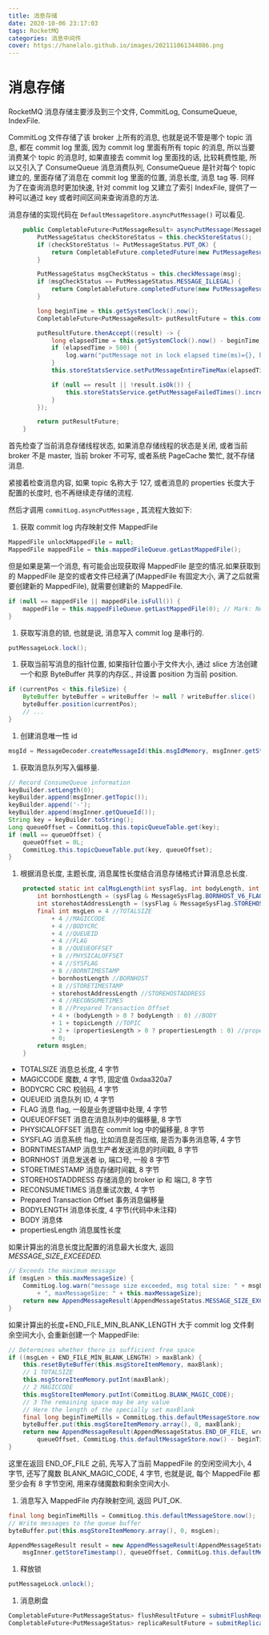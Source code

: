 ```yaml
---
title: 消息存储
date: 2020-10-06 23:17:03
tags: RocketMQ
categories: 消息中间件
cover: https://hanelalo.github.io/images/202111061344086.png
---
```


# 消息存储

RocketMQ 消息存储主要涉及到三个文件, CommitLog, ConsumeQueue, IndexFile.

CommitLog 文件存储了该 broker 上所有的消息, 也就是说不管是哪个 topic 消息, 都在 commit log 里面, 因为 commit log 里面有所有 topic 的消息, 所以当要消费某个 topic 的消息时, 如果直接去 commit log 里面找的话, 比较耗费性能, 所以又引入了 ConsumeQueue 消息消费队列, ConsumeQueue 是针对每个 topic 建立的, 里面存储了消息在 commit log 里面的位置, 消息长度, 消息 tag 等. 同样为了在查询消息时更加快速, 针对 commit log 又建立了索引 IndexFile, 提供了一种可以通过 key 或者时间区间来查询消息的方法.



消息存储的实现代码在 `DefaultMessageStore.asyncPutMessage()` 可以看见.

```Java
    public CompletableFuture<PutMessageResult> asyncPutMessage(MessageExtBrokerInner msg) {
        PutMessageStatus checkStoreStatus = this.checkStoreStatus();
        if (checkStoreStatus != PutMessageStatus.PUT_OK) {
            return CompletableFuture.completedFuture(new PutMessageResult(checkStoreStatus, null));
        }

        PutMessageStatus msgCheckStatus = this.checkMessage(msg);
        if (msgCheckStatus == PutMessageStatus.MESSAGE_ILLEGAL) {
            return CompletableFuture.completedFuture(new PutMessageResult(msgCheckStatus, null));
        }

        long beginTime = this.getSystemClock().now();
        CompletableFuture<PutMessageResult> putResultFuture = this.commitLog.asyncPutMessage(msg);

        putResultFuture.thenAccept((result) -> {
            long elapsedTime = this.getSystemClock().now() - beginTime;
            if (elapsedTime > 500) {
                log.warn("putMessage not in lock elapsed time(ms)={}, bodyLength={}", elapsedTime, msg.getBody().length);
            }
            this.storeStatsService.setPutMessageEntireTimeMax(elapsedTime);

            if (null == result || !result.isOk()) {
                this.storeStatsService.getPutMessageFailedTimes().incrementAndGet();
            }
        });

        return putResultFuture;
    }
```

首先检查了当前消息存储线程状态, 如果消息存储线程的状态是关闭, 或者当前 broker 不是 master, 当前 broker 不可写, 或者系统 PageCache 繁忙, 就不存储消息.

紧接着检查消息内容, 如果 topic 名称大于 127, 或者消息的 properties 长度大于配置的长度时, 也不再继续走存储的流程.

然后才调用 `commitLog.asyncPutMessage` , 其流程大致如下:

1. 获取 commit log 内存映射文件 MappedFile

```Java
MappedFile unlockMappedFile = null;
MappedFile mappedFile = this.mappedFileQueue.getLastMappedFile();
```

但是如果是第一个消息, 有可能会出现获取得 MappedFile 是空的情况.如果获取到的 MappedFile 是空的或者文件已经满了(MappedFile 有固定大小, 满了之后就需要创建新的 MappedFile), 就需要创建新的 MappedFile.

```Java
if (null == mappedFile || mappedFile.isFull()) {
    mappedFile = this.mappedFileQueue.getLastMappedFile(0); // Mark: NewFile may be cause noise
}
```

1. 获取写消息的锁, 也就是说, 消息写入 commit log 是串行的.

```Java
putMessageLock.lock(); 
```

1. 获取当前写消息的指针位置, 如果指针位置小于文件大小, 通过 slice 方法创建一个和原 ByteBuffer 共享的内存区., 并设置 position 为当前 position.

```Java
if (currentPos < this.fileSize) {
    ByteBuffer byteBuffer = writeBuffer != null ? writeBuffer.slice() : this.mappedByteBuffer.slice();
    byteBuffer.position(currentPos);
    // ...
}
```

1. 创建消息唯一性 id

```Java
msgId = MessageDecoder.createMessageId(this.msgIdMemory, msgInner.getStoreHostBytes(storeHostHolder), wroteOffset);
```

1. 获取消息队列写入偏移量.

```Java
// Record ConsumeQueue information
keyBuilder.setLength(0);
keyBuilder.append(msgInner.getTopic());
keyBuilder.append('-');
keyBuilder.append(msgInner.getQueueId());
String key = keyBuilder.toString();
Long queueOffset = CommitLog.this.topicQueueTable.get(key);
if (null == queueOffset) {
    queueOffset = 0L;
    CommitLog.this.topicQueueTable.put(key, queueOffset);
}
```

1. 根据消息长度, 主题长度, 消息属性长度结合消息存储格式计算消息总长度.

```Java
    protected static int calMsgLength(int sysFlag, int bodyLength, int topicLength, int propertiesLength) {
        int bornhostLength = (sysFlag & MessageSysFlag.BORNHOST_V6_FLAG) == 0 ? 8 : 20;
        int storehostAddressLength = (sysFlag & MessageSysFlag.STOREHOSTADDRESS_V6_FLAG) == 0 ? 8 : 20;
        final int msgLen = 4 //TOTALSIZE
            + 4 //MAGICCODE
            + 4 //BODYCRC
            + 4 //QUEUEID
            + 4 //FLAG
            + 8 //QUEUEOFFSET
            + 8 //PHYSICALOFFSET
            + 4 //SYSFLAG
            + 8 //BORNTIMESTAMP
            + bornhostLength //BORNHOST
            + 8 //STORETIMESTAMP
            + storehostAddressLength //STOREHOSTADDRESS
            + 4 //RECONSUMETIMES
            + 8 //Prepared Transaction Offset
            + 4 + (bodyLength > 0 ? bodyLength : 0) //BODY
            + 1 + topicLength //TOPIC
            + 2 + (propertiesLength > 0 ? propertiesLength : 0) //propertiesLength
            + 0;
        return msgLen;
    }
```

- TOTALSIZE 消息总长度, 4 字节
- MAGICCODE 魔数, 4 字节, 固定值 0xdaa320a7
- BODYCRC CRC 校验码, 4 字节
- QUEUEID 消息队列 ID, 4 字节
- FLAG 消息 flag, 一般是业务逻辑中处理, 4 字节
- QUEUEOFFSET 消息在消息队列中的偏移量, 8 字节
- PHYSICALOFFSET 消息在 commit log 中的偏移量, 8 字节
- SYSFLAG 消息系统 flag, 比如消息是否压缩, 是否为事务消息等, 4 字节
- BORNTIMESTAMP 消息生产者发送消息的时间戳, 8 字节
- BORNHOST 消息发送者 ip, 端口号, 一般 8 字节
- STORETIMESTAMP 消息存储时间戳, 8 字节
- STOREHOSTADDRESS 存储消息的 broker ip 和 端口, 8 字节
- RECONSUMETIMES 消息重试次数, 4 字节
- Prepared Transaction Offset 事务消息偏移量
- BODYLENGTH 消息体长度, 4 字节(代码中未注释)
- BODY 消息体
- propertiesLength 消息属性长度

如果计算出的消息长度比配置的消息最大长度大, 返回 *MESSAGE_SIZE_EXCEEDED.*

```Java
// Exceeds the maximum message
if (msgLen > this.maxMessageSize) {
    CommitLog.log.warn("message size exceeded, msg total size: " + msgLen + ", msg body size: " + bodyLength
        + ", maxMessageSize: " + this.maxMessageSize);
    return new AppendMessageResult(AppendMessageStatus.MESSAGE_SIZE_EXCEEDED);
}
```

如果计算出的长度+END_FILE_MIN_BLANK_LENGTH 大于 commit log 文件剩余空间大小, 会重新创建一个 MappedFile:

```Java
// Determines whether there is sufficient free space
if ((msgLen + END_FILE_MIN_BLANK_LENGTH) > maxBlank) {
    this.resetByteBuffer(this.msgStoreItemMemory, maxBlank);
    // 1 TOTALSIZE
    this.msgStoreItemMemory.putInt(maxBlank);
    // 2 MAGICCODE
    this.msgStoreItemMemory.putInt(CommitLog.BLANK_MAGIC_CODE);
    // 3 The remaining space may be any value
    // Here the length of the specially set maxBlank
    final long beginTimeMills = CommitLog.this.defaultMessageStore.now();
    byteBuffer.put(this.msgStoreItemMemory.array(), 0, maxBlank);
    return new AppendMessageResult(AppendMessageStatus.END_OF_FILE, wroteOffset, maxBlank, msgId, msgInner.getStoreTimestamp(),
        queueOffset, CommitLog.this.defaultMessageStore.now() - beginTimeMills);
}
```

这里在返回 END_OF_FILE 之前, 先写入了当前 MappedFile 的空闲空间大小, 4 字节, 还写了魔数 BLANK_MAGIC_CODE, 4 字节, 也就是说, 每个 MappedFile 都至少会有 8 字节空闲, 用来存储魔数和剩余空间大小.

1. 消息写入 MappedFile 内存映射空间, 返回 PUT_OK.

```Java
final long beginTimeMills = CommitLog.this.defaultMessageStore.now();
// Write messages to the queue buffer
byteBuffer.put(this.msgStoreItemMemory.array(), 0, msgLen);

AppendMessageResult result = new AppendMessageResult(AppendMessageStatus.PUT_OK, wroteOffset, msgLen, msgId,
    msgInner.getStoreTimestamp(), queueOffset, CommitLog.this.defaultMessageStore.now() - beginTimeMills);
```

1. 释放锁

```Java
putMessageLock.unlock();
```

1. 消息刷盘

```Java
CompletableFuture<PutMessageStatus> flushResultFuture = submitFlushRequest(result, putMessageResult, msg);
CompletableFuture<PutMessageStatus> replicaResultFuture = submitReplicaRequest(result, putMessageResult, msg);
```